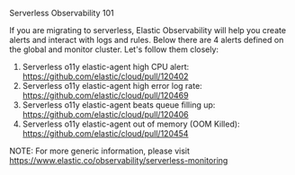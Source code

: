 Serverless Observability 101

If you are migrating to serverless, Elastic Observability will help you create alerts and interact with logs and rules.
Below there are 4 alerts defined on the global and monitor cluster. Let's follow them closely:
1. Serverless o11y elastic-agent high CPU alert: https://github.com/elastic/cloud/pull/120402
2. Serverless o11y elastic-agent high error log rate: https://github.com/elastic/cloud/pull/120469
3. Serverless o11y elastic-agent beats queue filling up: https://github.com/elastic/cloud/pull/120406
4. Serverless o11y elastic-agent out of memory (OOM Killed): https://github.com/elastic/cloud/pull/120454



















NOTE: For more generic information, please visit https://www.elastic.co/observability/serverless-monitoring
